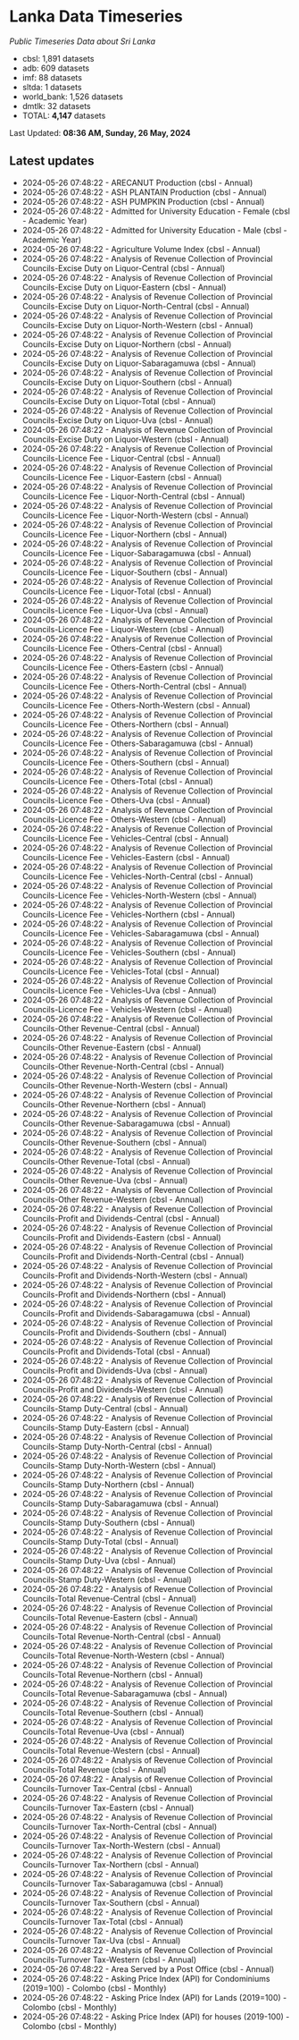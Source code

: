 # Lanka Data Timeseries
*Public Timeseries Data about Sri Lanka*

* cbsl: 1,891 datasets
* adb: 609 datasets
* imf: 88 datasets
* sltda: 1 datasets
* world_bank: 1,526 datasets
* dmtlk: 32 datasets
* TOTAL: **4,147** datasets

Last Updated: **08:36 AM, Sunday, 26 May, 2024**

## Latest updates

* 2024-05-26 07:48:22 - ARECANUT Production (cbsl - Annual)
* 2024-05-26 07:48:22 - ASH PLANTAIN Production (cbsl - Annual)
* 2024-05-26 07:48:22 - ASH PUMPKIN Production (cbsl - Annual)
* 2024-05-26 07:48:22 - Admitted for University Education - Female (cbsl - Academic Year)
* 2024-05-26 07:48:22 - Admitted for University Education - Male (cbsl - Academic Year)
* 2024-05-26 07:48:22 - Agriculture Volume Index (cbsl - Annual)
* 2024-05-26 07:48:22 - Analysis of Revenue Collection of Provincial Councils-Excise Duty on Liquor-Central (cbsl - Annual)
* 2024-05-26 07:48:22 - Analysis of Revenue Collection of Provincial Councils-Excise Duty on Liquor-Eastern (cbsl - Annual)
* 2024-05-26 07:48:22 - Analysis of Revenue Collection of Provincial Councils-Excise Duty on Liquor-North-Central (cbsl - Annual)
* 2024-05-26 07:48:22 - Analysis of Revenue Collection of Provincial Councils-Excise Duty on Liquor-North-Western (cbsl - Annual)
* 2024-05-26 07:48:22 - Analysis of Revenue Collection of Provincial Councils-Excise Duty on Liquor-Northern (cbsl - Annual)
* 2024-05-26 07:48:22 - Analysis of Revenue Collection of Provincial Councils-Excise Duty on Liquor-Sabaragamuwa (cbsl - Annual)
* 2024-05-26 07:48:22 - Analysis of Revenue Collection of Provincial Councils-Excise Duty on Liquor-Southern (cbsl - Annual)
* 2024-05-26 07:48:22 - Analysis of Revenue Collection of Provincial Councils-Excise Duty on Liquor-Total (cbsl - Annual)
* 2024-05-26 07:48:22 - Analysis of Revenue Collection of Provincial Councils-Excise Duty on Liquor-Uva (cbsl - Annual)
* 2024-05-26 07:48:22 - Analysis of Revenue Collection of Provincial Councils-Excise Duty on Liquor-Western (cbsl - Annual)
* 2024-05-26 07:48:22 - Analysis of Revenue Collection of Provincial Councils-Licence Fee - Liquor-Central (cbsl - Annual)
* 2024-05-26 07:48:22 - Analysis of Revenue Collection of Provincial Councils-Licence Fee - Liquor-Eastern (cbsl - Annual)
* 2024-05-26 07:48:22 - Analysis of Revenue Collection of Provincial Councils-Licence Fee - Liquor-North-Central (cbsl - Annual)
* 2024-05-26 07:48:22 - Analysis of Revenue Collection of Provincial Councils-Licence Fee - Liquor-North-Western (cbsl - Annual)
* 2024-05-26 07:48:22 - Analysis of Revenue Collection of Provincial Councils-Licence Fee - Liquor-Northern (cbsl - Annual)
* 2024-05-26 07:48:22 - Analysis of Revenue Collection of Provincial Councils-Licence Fee - Liquor-Sabaragamuwa (cbsl - Annual)
* 2024-05-26 07:48:22 - Analysis of Revenue Collection of Provincial Councils-Licence Fee - Liquor-Southern (cbsl - Annual)
* 2024-05-26 07:48:22 - Analysis of Revenue Collection of Provincial Councils-Licence Fee - Liquor-Total (cbsl - Annual)
* 2024-05-26 07:48:22 - Analysis of Revenue Collection of Provincial Councils-Licence Fee - Liquor-Uva (cbsl - Annual)
* 2024-05-26 07:48:22 - Analysis of Revenue Collection of Provincial Councils-Licence Fee - Liquor-Western (cbsl - Annual)
* 2024-05-26 07:48:22 - Analysis of Revenue Collection of Provincial Councils-Licence Fee - Others-Central (cbsl - Annual)
* 2024-05-26 07:48:22 - Analysis of Revenue Collection of Provincial Councils-Licence Fee - Others-Eastern (cbsl - Annual)
* 2024-05-26 07:48:22 - Analysis of Revenue Collection of Provincial Councils-Licence Fee - Others-North-Central (cbsl - Annual)
* 2024-05-26 07:48:22 - Analysis of Revenue Collection of Provincial Councils-Licence Fee - Others-North-Western (cbsl - Annual)
* 2024-05-26 07:48:22 - Analysis of Revenue Collection of Provincial Councils-Licence Fee - Others-Northern (cbsl - Annual)
* 2024-05-26 07:48:22 - Analysis of Revenue Collection of Provincial Councils-Licence Fee - Others-Sabaragamuwa (cbsl - Annual)
* 2024-05-26 07:48:22 - Analysis of Revenue Collection of Provincial Councils-Licence Fee - Others-Southern (cbsl - Annual)
* 2024-05-26 07:48:22 - Analysis of Revenue Collection of Provincial Councils-Licence Fee - Others-Total (cbsl - Annual)
* 2024-05-26 07:48:22 - Analysis of Revenue Collection of Provincial Councils-Licence Fee - Others-Uva (cbsl - Annual)
* 2024-05-26 07:48:22 - Analysis of Revenue Collection of Provincial Councils-Licence Fee - Others-Western (cbsl - Annual)
* 2024-05-26 07:48:22 - Analysis of Revenue Collection of Provincial Councils-Licence Fee - Vehicles-Central (cbsl - Annual)
* 2024-05-26 07:48:22 - Analysis of Revenue Collection of Provincial Councils-Licence Fee - Vehicles-Eastern (cbsl - Annual)
* 2024-05-26 07:48:22 - Analysis of Revenue Collection of Provincial Councils-Licence Fee - Vehicles-North-Central (cbsl - Annual)
* 2024-05-26 07:48:22 - Analysis of Revenue Collection of Provincial Councils-Licence Fee - Vehicles-North-Western (cbsl - Annual)
* 2024-05-26 07:48:22 - Analysis of Revenue Collection of Provincial Councils-Licence Fee - Vehicles-Northern (cbsl - Annual)
* 2024-05-26 07:48:22 - Analysis of Revenue Collection of Provincial Councils-Licence Fee - Vehicles-Sabaragamuwa (cbsl - Annual)
* 2024-05-26 07:48:22 - Analysis of Revenue Collection of Provincial Councils-Licence Fee - Vehicles-Southern (cbsl - Annual)
* 2024-05-26 07:48:22 - Analysis of Revenue Collection of Provincial Councils-Licence Fee - Vehicles-Total (cbsl - Annual)
* 2024-05-26 07:48:22 - Analysis of Revenue Collection of Provincial Councils-Licence Fee - Vehicles-Uva (cbsl - Annual)
* 2024-05-26 07:48:22 - Analysis of Revenue Collection of Provincial Councils-Licence Fee - Vehicles-Western (cbsl - Annual)
* 2024-05-26 07:48:22 - Analysis of Revenue Collection of Provincial Councils-Other Revenue-Central (cbsl - Annual)
* 2024-05-26 07:48:22 - Analysis of Revenue Collection of Provincial Councils-Other Revenue-Eastern (cbsl - Annual)
* 2024-05-26 07:48:22 - Analysis of Revenue Collection of Provincial Councils-Other Revenue-North-Central (cbsl - Annual)
* 2024-05-26 07:48:22 - Analysis of Revenue Collection of Provincial Councils-Other Revenue-North-Western (cbsl - Annual)
* 2024-05-26 07:48:22 - Analysis of Revenue Collection of Provincial Councils-Other Revenue-Northern (cbsl - Annual)
* 2024-05-26 07:48:22 - Analysis of Revenue Collection of Provincial Councils-Other Revenue-Sabaragamuwa (cbsl - Annual)
* 2024-05-26 07:48:22 - Analysis of Revenue Collection of Provincial Councils-Other Revenue-Southern (cbsl - Annual)
* 2024-05-26 07:48:22 - Analysis of Revenue Collection of Provincial Councils-Other Revenue-Total (cbsl - Annual)
* 2024-05-26 07:48:22 - Analysis of Revenue Collection of Provincial Councils-Other Revenue-Uva (cbsl - Annual)
* 2024-05-26 07:48:22 - Analysis of Revenue Collection of Provincial Councils-Other Revenue-Western (cbsl - Annual)
* 2024-05-26 07:48:22 - Analysis of Revenue Collection of Provincial Councils-Profit and Dividends-Central (cbsl - Annual)
* 2024-05-26 07:48:22 - Analysis of Revenue Collection of Provincial Councils-Profit and Dividends-Eastern (cbsl - Annual)
* 2024-05-26 07:48:22 - Analysis of Revenue Collection of Provincial Councils-Profit and Dividends-North-Central (cbsl - Annual)
* 2024-05-26 07:48:22 - Analysis of Revenue Collection of Provincial Councils-Profit and Dividends-North-Western (cbsl - Annual)
* 2024-05-26 07:48:22 - Analysis of Revenue Collection of Provincial Councils-Profit and Dividends-Northern (cbsl - Annual)
* 2024-05-26 07:48:22 - Analysis of Revenue Collection of Provincial Councils-Profit and Dividends-Sabaragamuwa (cbsl - Annual)
* 2024-05-26 07:48:22 - Analysis of Revenue Collection of Provincial Councils-Profit and Dividends-Southern (cbsl - Annual)
* 2024-05-26 07:48:22 - Analysis of Revenue Collection of Provincial Councils-Profit and Dividends-Total (cbsl - Annual)
* 2024-05-26 07:48:22 - Analysis of Revenue Collection of Provincial Councils-Profit and Dividends-Uva (cbsl - Annual)
* 2024-05-26 07:48:22 - Analysis of Revenue Collection of Provincial Councils-Profit and Dividends-Western (cbsl - Annual)
* 2024-05-26 07:48:22 - Analysis of Revenue Collection of Provincial Councils-Stamp Duty-Central (cbsl - Annual)
* 2024-05-26 07:48:22 - Analysis of Revenue Collection of Provincial Councils-Stamp Duty-Eastern (cbsl - Annual)
* 2024-05-26 07:48:22 - Analysis of Revenue Collection of Provincial Councils-Stamp Duty-North-Central (cbsl - Annual)
* 2024-05-26 07:48:22 - Analysis of Revenue Collection of Provincial Councils-Stamp Duty-North-Western (cbsl - Annual)
* 2024-05-26 07:48:22 - Analysis of Revenue Collection of Provincial Councils-Stamp Duty-Northern (cbsl - Annual)
* 2024-05-26 07:48:22 - Analysis of Revenue Collection of Provincial Councils-Stamp Duty-Sabaragamuwa (cbsl - Annual)
* 2024-05-26 07:48:22 - Analysis of Revenue Collection of Provincial Councils-Stamp Duty-Southern (cbsl - Annual)
* 2024-05-26 07:48:22 - Analysis of Revenue Collection of Provincial Councils-Stamp Duty-Total (cbsl - Annual)
* 2024-05-26 07:48:22 - Analysis of Revenue Collection of Provincial Councils-Stamp Duty-Uva (cbsl - Annual)
* 2024-05-26 07:48:22 - Analysis of Revenue Collection of Provincial Councils-Stamp Duty-Western (cbsl - Annual)
* 2024-05-26 07:48:22 - Analysis of Revenue Collection of Provincial Councils-Total Revenue-Central (cbsl - Annual)
* 2024-05-26 07:48:22 - Analysis of Revenue Collection of Provincial Councils-Total Revenue-Eastern (cbsl - Annual)
* 2024-05-26 07:48:22 - Analysis of Revenue Collection of Provincial Councils-Total Revenue-North-Central (cbsl - Annual)
* 2024-05-26 07:48:22 - Analysis of Revenue Collection of Provincial Councils-Total Revenue-North-Western (cbsl - Annual)
* 2024-05-26 07:48:22 - Analysis of Revenue Collection of Provincial Councils-Total Revenue-Northern (cbsl - Annual)
* 2024-05-26 07:48:22 - Analysis of Revenue Collection of Provincial Councils-Total Revenue-Sabaragamuwa (cbsl - Annual)
* 2024-05-26 07:48:22 - Analysis of Revenue Collection of Provincial Councils-Total Revenue-Southern (cbsl - Annual)
* 2024-05-26 07:48:22 - Analysis of Revenue Collection of Provincial Councils-Total Revenue-Uva (cbsl - Annual)
* 2024-05-26 07:48:22 - Analysis of Revenue Collection of Provincial Councils-Total Revenue-Western (cbsl - Annual)
* 2024-05-26 07:48:22 - Analysis of Revenue Collection of Provincial Councils-Total Revenue (cbsl - Annual)
* 2024-05-26 07:48:22 - Analysis of Revenue Collection of Provincial Councils-Turnover Tax-Central (cbsl - Annual)
* 2024-05-26 07:48:22 - Analysis of Revenue Collection of Provincial Councils-Turnover Tax-Eastern (cbsl - Annual)
* 2024-05-26 07:48:22 - Analysis of Revenue Collection of Provincial Councils-Turnover Tax-North-Central (cbsl - Annual)
* 2024-05-26 07:48:22 - Analysis of Revenue Collection of Provincial Councils-Turnover Tax-North-Western (cbsl - Annual)
* 2024-05-26 07:48:22 - Analysis of Revenue Collection of Provincial Councils-Turnover Tax-Northern (cbsl - Annual)
* 2024-05-26 07:48:22 - Analysis of Revenue Collection of Provincial Councils-Turnover Tax-Sabaragamuwa (cbsl - Annual)
* 2024-05-26 07:48:22 - Analysis of Revenue Collection of Provincial Councils-Turnover Tax-Southern (cbsl - Annual)
* 2024-05-26 07:48:22 - Analysis of Revenue Collection of Provincial Councils-Turnover Tax-Total (cbsl - Annual)
* 2024-05-26 07:48:22 - Analysis of Revenue Collection of Provincial Councils-Turnover Tax-Uva (cbsl - Annual)
* 2024-05-26 07:48:22 - Analysis of Revenue Collection of Provincial Councils-Turnover Tax-Western (cbsl - Annual)
* 2024-05-26 07:48:22 - Area Served by a Post Office (cbsl - Annual)
* 2024-05-26 07:48:22 - Asking Price Index (API) for Condominiums (2019=100) - Colombo (cbsl - Monthly)
* 2024-05-26 07:48:22 - Asking Price Index (API) for Lands (2019=100) - Colombo (cbsl - Monthly)
* 2024-05-26 07:48:22 - Asking Price Index (API) for houses (2019-100) - Colombo (cbsl - Monthly)